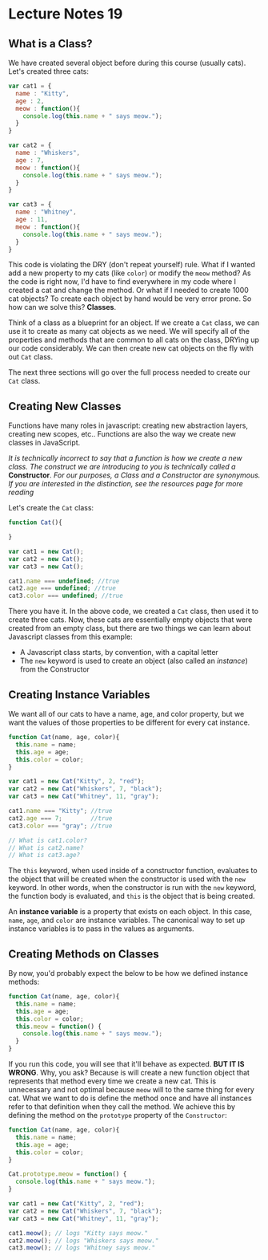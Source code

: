# Lecture Notes 19

## What is a Class?

We have created several object before during this course (usually cats). Let's created
three cats:

```javascript
var cat1 = {
  name : "Kitty",
  age : 2,
  meow : function(){
    console.log(this.name + " says meow.");
  }
}

var cat2 = {
  name : "Whiskers",
  age : 7,
  meow : function(){
    console.log(this.name + " says meow.");
  }
}

var cat3 = {
  name : "Whitney",
  age : 11,
  meow : function(){
    console.log(this.name + " says meow.");
  }
}
```

This code is violating the DRY (don't repeat yourself) rule. What if I wanted add
a new property to my cats (like `color`) or modify the `meow` method? As the code is
right now, I'd have to find everywhere in my code where I created a cat and change
the method. Or what if I needed to create 1000 cat objects? To create each object
by hand would be very error prone. So how can we solve this? **Classes**.

Think of a class as a blueprint for an object. If we create a `Cat` class, we can use
it to create as many cat objects as we need. We will specify all of the properties
and methods that are common to all cats on the class, DRYing up our code considerably.
We can then create new cat objects on the fly with out `Cat` class.

The next three sections will go over the full process needed to create our `Cat`
class.

## Creating New Classes

Functions have many roles in javascript: creating new abstraction layers, creating
new scopes, etc.. Functions are also the way we create new classes in JavaScript.

*It is technically incorrect to say that a function is how we create a new class. The
construct we are introducing to you is technically called a* **Constructor**. *For our purposes,
a Class and a Constructor are synonymous. If you are interested in the distinction, see the resources page for more reading*

Let's create the `Cat` class:

```javascript
function Cat(){

}

var cat1 = new Cat();
var cat2 = new Cat();
var cat3 = new Cat();

cat1.name === undefined; //true
cat2.age === undefined; //true
cat3.color === undefined; //true
```

There you have it. In the above code, we created a `Cat` class, then used it to
create three cats. Now, these cats are essentially empty objects that were
created from an empty class, but there are two things we can learn about Javascript
classes from this example:

* A Javascript class starts, by convention, with a capital letter
* The `new` keyword is used to create an object (also called an *instance*) from the
Constructor


## Creating Instance Variables

We want all of our cats to have a name, age, and color property, but we want the
values of those properties to be different for every cat instance.

```javascript
function Cat(name, age, color){
  this.name = name;
  this.age = age;
  this.color = color;
}

var cat1 = new Cat("Kitty", 2, "red");
var cat2 = new Cat("Whiskers", 7, "black");
var cat3 = new Cat("Whitney", 11, "gray");

cat1.name === "Kitty"; //true
cat2.age === 7;        //true
cat3.color === "gray"; //true

// What is cat1.color?
// What is cat2.name?
// What is cat3.age?
```

The `this` keyword, when used inside of a constructor function, evaluates to the object
that will be created when the constructor is used with the `new` keyword. In other
words, when the constructor is run with the `new` keyword, the function body is evaluated, and `this` is the object that is being created.

An **instance variable** is a property that exists on each object. In this case, `name`,
`age`, and `color` are instance variables. The canonical way to set up instance
variables is to pass in the values as arguments.

## Creating Methods on Classes

By now, you'd probably expect the below to be how we defined instance methods:

```javascript
function Cat(name, age, color){
  this.name = name;
  this.age = age;
  this.color = color;
  this.meow = function() {
    console.log(this.name + " says meow.");
  }
}
```

If you run this code, you will see that it'll behave as expected. **BUT IT IS WRONG**.
Why, you ask? Because is will create a new function object that represents that
method every time we create a new cat. This is unnecessary and not optimal because
`meow` will to the same thing for every cat. What we want to do is define the
method once and have all instances refer to that definition when they call the method.
We achieve this by defining the method on the `prototype` property of the `Constructor`:

```javascript
function Cat(name, age, color){
  this.name = name;
  this.age = age;
  this.color = color;
}

Cat.prototype.meow = function() {
  console.log(this.name + " says meow.");
}

var cat1 = new Cat("Kitty", 2, "red");
var cat2 = new Cat("Whiskers", 7, "black");
var cat3 = new Cat("Whitney", 11, "gray");

cat1.meow(); // logs "Kitty says meow."
cat2.meow(); // logs "Whiskers says meow."
cat3.meow(); // logs "Whitney says meow."
```
